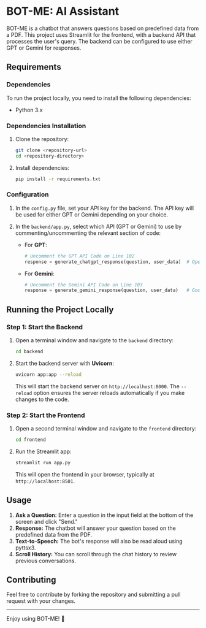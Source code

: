 # BOT-ME: AI Assistant

BOT-ME is a chatbot that answers questions based on predefined data from a PDF. 
This project uses Streamlit for the frontend, with a backend API that processes the user's query. 
The backend can be configured to use either GPT or Gemini for responses.

## Requirements

### Dependencies

To run the project locally, you need to install the following dependencies:

- Python 3.x

### Dependencies Installation

1. Clone the repository:
    ```bash
    git clone <repository-url>
    cd <repository-directory>
    ```

2. Install dependencies:
    ```bash
    pip install -r requirements.txt
    ```

### Configuration

1. In the `config.py` file, set your API key for the backend. The API key will be used for either GPT or Gemini depending on your choice.

2. In the `backend/app.py`, select which API (GPT or Gemini) to use by commenting/uncommenting the relevant section of code:
    - For **GPT**:
        ```python
        # Uncomment the GPT API Code on Line 102
        response = generate_chatgpt_response(question, user_data)  # OpenAI GPT Response
        ```
    - For **Gemini**:
        ```python
        # Uncomment the Gemini API Code on Line 103
        response = generate_gemini_response(question, user_data)   # Google Gemini Response
        ```

## Running the Project Locally

### Step 1: Start the Backend

1. Open a terminal window and navigate to the `backend` directory:
    ```bash
    cd backend
    ```

2. Start the backend server with **Uvicorn**:
    ```bash
    uvicorn app:app --reload
    ```

   This will start the backend server on `http://localhost:8000`. The `--reload` option ensures the server reloads automatically if you make changes to the code.

### Step 2: Start the Frontend

1. Open a second terminal window and navigate to the `frontend` directory:
    ```bash
    cd frontend
    ```

2. Run the Streamlit app:
    ```bash
    streamlit run app.py
    ```

   This will open the frontend in your browser, typically at `http://localhost:8501`.

## Usage

1. **Ask a Question:** Enter a question in the input field at the bottom of the screen and click "Send."
2. **Response:** The chatbot will answer your question based on the predefined data from the PDF.
3. **Text-to-Speech:** The bot's response will also be read aloud using pyttsx3.
4. **Scroll History:** You can scroll through the chat history to review previous conversations.

## Contributing

Feel free to contribute by forking the repository and submitting a pull request with your changes.

---

Enjoy using BOT-ME! 🤖
